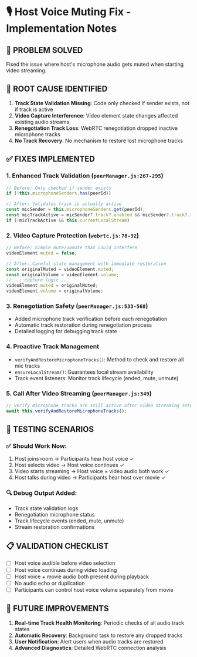 # 🎙️ Host Voice Muting Fix - Implementation Notes

## 🔧 **PROBLEM SOLVED**
Fixed the issue where host's microphone audio gets muted when starting video streaming.

## 🎯 **ROOT CAUSE IDENTIFIED**
1. **Track State Validation Missing**: Code only checked if sender exists, not if track is active
2. **Video Capture Interference**: Video element state changes affected existing audio streams  
3. **Renegotiation Track Loss**: WebRTC renegotiation dropped inactive microphone tracks
4. **No Track Recovery**: No mechanism to restore lost microphone tracks

## ✅ **FIXES IMPLEMENTED**

### 1. **Enhanced Track Validation** (`peerManager.js:267-295`)
```javascript
// Before: Only checked if sender exists
if (!this.microphoneSenders.has(peerId))

// After: Validates track is actually active
const micSender = this.microphoneSenders.get(peerId);
const micTrackActive = micSender?.track?.enabled && micSender?.track?.readyState === 'live';
if (!micTrackActive && this.currentLocalStream)
```

### 2. **Video Capture Protection** (`webrtc.js:78-92`)
```javascript
// Before: Simple mute/unmute that could interfere
videoElement.muted = false;

// After: Careful state management with immediate restoration
const originalMuted = videoElement.muted;
const originalVolume = videoElement.volume;
// ... capture logic ...
videoElement.muted = originalMuted;
videoElement.volume = originalVolume;
```

### 3. **Renegotiation Safety** (`peerManager.js:533-568`)
- Added microphone track verification before each renegotiation
- Automatic track restoration during renegotiation process
- Detailed logging for debugging track state

### 4. **Proactive Track Management**
- `verifyAndRestoreMicrophoneTracks()`: Method to check and restore all mic tracks
- `ensureLocalStream()`: Guarantees local stream availability
- Track event listeners: Monitor track lifecycle (ended, mute, unmute)

### 5. **Call After Video Streaming** (`peerManager.js:349`)
```javascript
// Verify microphone tracks are still active after video streaming setup
await this.verifyAndRestoreMicrophoneTracks();
```

## 🧪 **TESTING SCENARIOS**

### ✅ **Should Work Now:**
1. Host joins room → Participants hear host voice ✓
2. Host selects video → Host voice continues ✓  
3. Video starts streaming → Host voice + video audio both work ✓
4. Host talks during video → Participants hear host over movie ✓

### 🔍 **Debug Output Added:**
- Track state validation logs
- Renegotiation microphone status
- Track lifecycle events (ended, mute, unmute)
- Stream restoration confirmations

## 📋 **VALIDATION CHECKLIST**
- [ ] Host voice audible before video selection
- [ ] Host voice continues during video loading
- [ ] Host voice + movie audio both present during playback
- [ ] No audio echo or duplication
- [ ] Participants can control host voice volume separately from movie

## 🔮 **FUTURE IMPROVEMENTS**
1. **Real-time Track Health Monitoring**: Periodic checks of all audio track states
2. **Automatic Recovery**: Background task to restore any dropped tracks
3. **User Notification**: Alert users when audio tracks are restored
4. **Advanced Diagnostics**: Detailed WebRTC connection analysis
